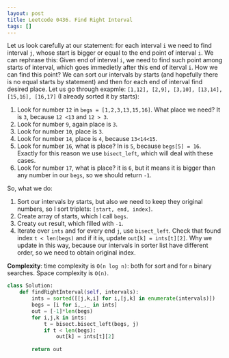 ```yaml
---
layout: post
title: Leetcode 0436. Find Right Interval
tags: []
---
```


Let us look carefully at our statement: for each interval `i` we need to find interval `j`, whose start is bigger or equal to the end point of interval `i`. We can rephrase this:
Given end of interval `i`, we need to find such point among starts of interval, which goes immedietly after this end of iterval `i`. How we can find this point? We can sort our intervals by starts (and hopefully there is no equal starts by statement) and then for each end of interval find desired place. Let us go through exapmle:
`[1,12], [2,9], [3,10], [13,14], [15,16], [16,17]` (I already sorted it by starts):

1. Look for number `12` in `begs = [1,2,3,13,15,16]`. What place we need? It is `3`, because `12 <13` and `12 > 3`.
2. Look for number `9`, again place is `3`.
3. Look for number `10`, place is `3`.
4. Look for number `14`, place is `4`, because `13<14<15`.
5. Look for number `16`, what is place? In is `5`, because `begs[5] = 16`. Exactly for this reason we use `bisect_left`, which will deal with these cases.
6. Look for number `17`, what is place? it is `6`, but it means it is bigger than any number in our `begs`, so we should return `-1`.

So, what we do:
1. Sort our intervals by starts, but also we need to keep they original numbers, so I sort triplets: `[start, end, index]`.
2. Create array of starts, which I call `begs`.
3. Creaty `out` result, which filled with `-1`.
4. Iterate over `ints` and for every end `j`, use `bisect_left`. Check that found index `t < len(begs)` and if it is, update `out[k] = ints[t][2]`. Why we update in this way, because our intervals in sorter list have different order, so we need to obtain original index.

**Complexity**: time complexity is `O(n log n)`: both for sort and for `n` binary searches. Space complexity is `O(n)`.

```python
class Solution:
    def findRightInterval(self, intervals):
        ints = sorted([[j,k,i] for i,[j,k] in enumerate(intervals)])
        begs = [i for i,_,_ in ints]
        out = [-1]*len(begs)
        for i,j,k in ints:
            t = bisect.bisect_left(begs, j)
            if t < len(begs):
                out[k] = ints[t][2]
        
        return out
```

